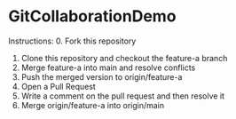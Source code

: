 # GitCollaborationDemo

Instructions:
0. Fork this repository
1. Clone this repository and checkout the feature-a branch
2. Merge feature-a into main and resolve conflicts
3. Push the merged version to origin/feature-a
4. Open a Pull Request
5. Write a comment on the pull request and then resolve it
6. Merge origin/feature-a into origin/main